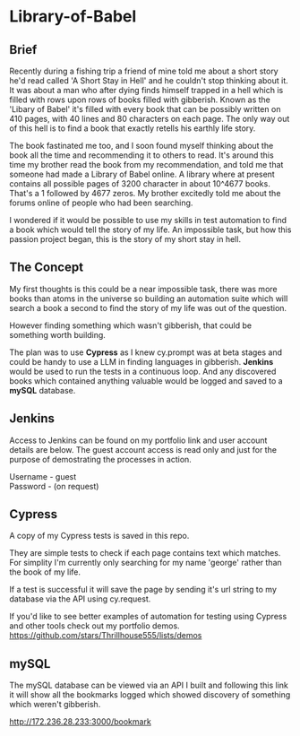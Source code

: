 # Library-of-Babel

## Brief

Recently during a fishing trip a friend of mine told me about a short story he'd read called 'A Short Stay in Hell' and he couldn't stop thinking about it. It was about a man who after dying finds himself trapped in a hell which is filled with rows upon rows of books filled with gibberish. Known as the 'Libary of Babel' it's filled with every book that can be possibly written on 410 pages, with 40 lines and 80 characters on each page. The only way out of this hell is to find a book that exactly retells his earthly life story. 

The book fastinated me too, and I soon found myself thinking about the book all the time and recommending it to others to read. It's around this time my brother read the book from my recommendation, and told me that someone had made a Library of Babel online. A library where at present contains all possible pages of 3200 character in about 10^4677 books. That's a 1 followed by 4677 zeros. My brother excitedly told me about the forums online of people who had been searching.

I wondered if it would be possible to use my skills in test automation to find a book which would tell the story of my life. An impossible task, but how this passion project began, this is the story of my short stay in hell. 


## The Concept

My first thoughts is this could be a near impossible task, there was more books than atoms in the universe so building an automation suite which will search a book a second to find the story of my life was out of the question.

However finding something which wasn't gibberish, that could be something worth building.

The plan was to use **Cypress** as I knew cy.prompt was at beta stages and could be handy to use a LLM in finding languages in gibberish.
**Jenkins** would be used to run the tests in a continuous loop.
And any discovered books which contained anything valuable would be logged and saved to a **mySQL** database.

## Jenkins

Access to Jenkins can be found on my portfolio link and user account details are below. The guest account access is read only and just for the purpose of demostrating the processes in action.

Username - guest   
Password - (on request)

## Cypress

A copy of my Cypress tests is saved in this repo.

They are simple tests to check if each page contains text which matches. For simplity I'm currently only searching for my name 'george' rather than the book of my life.

If a test is successful it will save the page by sending it's url string to my database via the API using cy.request.

If you'd like to see better examples of automation for testing using Cypress and other tools check out my portfolio demos.
https://github.com/stars/Thrillhouse555/lists/demos

## mySQL

The mySQL database can be viewed via an API I built and following this link it will show all the bookmarks logged which showed discovery of something which weren't gibberish.

http://172.236.28.233:3000/bookmark
